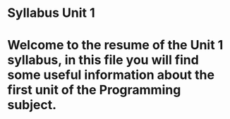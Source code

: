 <h1> Syllabus Unit 1 <h1>

Welcome to the resume of the Unit 1 syllabus, in this file you will find some useful information about the first unit of the Programming subject.

